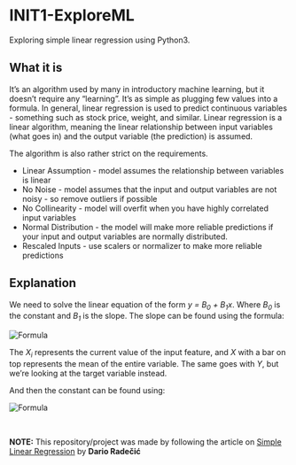 # INIT1-ExploreML

Exploring simple linear regression using Python3.

## What it is

It’s an algorithm used by many in introductory machine learning, but it doesn’t require any “learning”. It’s as simple as plugging few values into a formula. In general, linear regression is used to predict continuous variables - something such as stock price, weight, and similar. Linear regression is a linear algorithm, meaning the linear relationship between input variables (what goes in) and the output variable (the prediction) is assumed.

The algorithm is also rather strict on the requirements.

- Linear Assumption - model assumes the relationship between variables is linear
- No Noise - model assumes that the input and output variables are not noisy - so remove outliers if possible
- No Collinearity - model will overfit when you have highly correlated input variables
- Normal Distribution - the model will make more reliable predictions if your input and output variables are normally distributed.
- Rescaled Inputs - use scalers or normalizer to make more reliable predictions

## Explanation

We need to solve the linear equation of the form _y = B<sub>0</sub> + B<sub>1</sub>x_. Where _B<sub>0</sub>_ is the constant and _B<sub>1</sub>_ is the slope.
The slope can be found using the formula:

![Formula](https://miro.medium.com/max/705/1*UZ2HPCd8hT54QE_yYuLuww.png)

The _X<sub>i</sub>_ represents the current value of the input feature, and _X_ with a bar on top represents the mean of the entire variable. The same goes with _Y_, but we’re looking at the target variable instead.

And then the constant can be found using:

![Formula](https://miro.medium.com/max/570/1*SQQSb1D0mz0oQ1hNbWjcVQ.png)

<br>

**NOTE:** This repository/project was made by following the article on [Simple Linear Regression](https://towardsdatascience.com/master-machine-learning-simple-linear-regression-from-scratch-with-python-1526487c5964) by **Dario Radečić**

